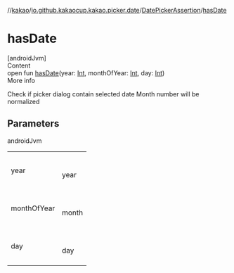 //[kakao](../../../index.md)/[io.github.kakaocup.kakao.picker.date](../index.md)/[DatePickerAssertion](index.md)/[hasDate](has-date.md)



# hasDate  
[androidJvm]  
Content  
open fun [hasDate](has-date.md)(year: [Int](https://kotlinlang.org/api/latest/jvm/stdlib/kotlin/-int/index.html), monthOfYear: [Int](https://kotlinlang.org/api/latest/jvm/stdlib/kotlin/-int/index.html), day: [Int](https://kotlinlang.org/api/latest/jvm/stdlib/kotlin/-int/index.html))  
More info  


Check if picker dialog contain selected date Month number will be normalized



## Parameters  
  
androidJvm  
  
| | |
|---|---|
| <a name="io.github.kakaocup.kakao.picker.date/DatePickerAssertion/hasDate/#kotlin.Int#kotlin.Int#kotlin.Int/PointingToDeclaration/"></a>year| <a name="io.github.kakaocup.kakao.picker.date/DatePickerAssertion/hasDate/#kotlin.Int#kotlin.Int#kotlin.Int/PointingToDeclaration/"></a><br><br>year<br><br>|
| <a name="io.github.kakaocup.kakao.picker.date/DatePickerAssertion/hasDate/#kotlin.Int#kotlin.Int#kotlin.Int/PointingToDeclaration/"></a>monthOfYear| <a name="io.github.kakaocup.kakao.picker.date/DatePickerAssertion/hasDate/#kotlin.Int#kotlin.Int#kotlin.Int/PointingToDeclaration/"></a><br><br>month<br><br>|
| <a name="io.github.kakaocup.kakao.picker.date/DatePickerAssertion/hasDate/#kotlin.Int#kotlin.Int#kotlin.Int/PointingToDeclaration/"></a>day| <a name="io.github.kakaocup.kakao.picker.date/DatePickerAssertion/hasDate/#kotlin.Int#kotlin.Int#kotlin.Int/PointingToDeclaration/"></a><br><br>day<br><br>|
  
  



